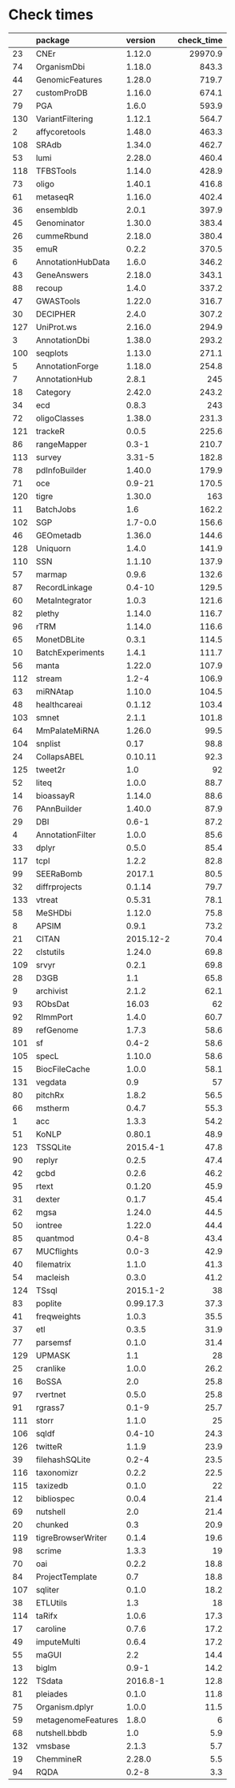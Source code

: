 # Check times

|    |package            |version   | check_time|
|:---|:------------------|:---------|----------:|
|23  |CNEr               |1.12.0    |    29970.9|
|74  |OrganismDbi        |1.18.0    |      843.3|
|44  |GenomicFeatures    |1.28.0    |      719.7|
|27  |customProDB        |1.16.0    |      674.1|
|79  |PGA                |1.6.0     |      593.9|
|130 |VariantFiltering   |1.12.1    |      564.7|
|2   |affycoretools      |1.48.0    |      463.3|
|108 |SRAdb              |1.34.0    |      462.7|
|53  |lumi               |2.28.0    |      460.4|
|118 |TFBSTools          |1.14.0    |      428.9|
|73  |oligo              |1.40.1    |      416.8|
|61  |metaseqR           |1.16.0    |      402.4|
|36  |ensembldb          |2.0.1     |      397.9|
|45  |Genominator        |1.30.0    |      383.4|
|26  |cummeRbund         |2.18.0    |      380.4|
|35  |emuR               |0.2.2     |      370.5|
|6   |AnnotationHubData  |1.6.0     |      346.2|
|43  |GeneAnswers        |2.18.0    |      343.1|
|88  |recoup             |1.4.0     |      337.2|
|47  |GWASTools          |1.22.0    |      316.7|
|30  |DECIPHER           |2.4.0     |      307.2|
|127 |UniProt.ws         |2.16.0    |      294.9|
|3   |AnnotationDbi      |1.38.0    |      293.2|
|100 |seqplots           |1.13.0    |      271.1|
|5   |AnnotationForge    |1.18.0    |      254.8|
|7   |AnnotationHub      |2.8.1     |        245|
|18  |Category           |2.42.0    |      243.2|
|34  |ecd                |0.8.3     |        243|
|72  |oligoClasses       |1.38.0    |      231.3|
|121 |trackeR            |0.0.5     |      225.6|
|86  |rangeMapper        |0.3-1     |      210.7|
|113 |survey             |3.31-5    |      182.8|
|78  |pdInfoBuilder      |1.40.0    |      179.9|
|71  |oce                |0.9-21    |      170.5|
|120 |tigre              |1.30.0    |        163|
|11  |BatchJobs          |1.6       |      162.2|
|102 |SGP                |1.7-0.0   |      156.6|
|46  |GEOmetadb          |1.36.0    |      144.6|
|128 |Uniquorn           |1.4.0     |      141.9|
|110 |SSN                |1.1.10    |      137.9|
|57  |marmap             |0.9.6     |      132.6|
|87  |RecordLinkage      |0.4-10    |      129.5|
|60  |MetaIntegrator     |1.0.3     |      121.6|
|82  |plethy             |1.14.0    |      116.7|
|96  |rTRM               |1.14.0    |      116.6|
|65  |MonetDBLite        |0.3.1     |      114.5|
|10  |BatchExperiments   |1.4.1     |      111.7|
|56  |manta              |1.22.0    |      107.9|
|112 |stream             |1.2-4     |      106.9|
|63  |miRNAtap           |1.10.0    |      104.5|
|48  |healthcareai       |0.1.12    |      103.4|
|103 |smnet              |2.1.1     |      101.8|
|64  |MmPalateMiRNA      |1.26.0    |       99.5|
|104 |snplist            |0.17      |       98.8|
|24  |CollapsABEL        |0.10.11   |       92.3|
|125 |tweet2r            |1.0       |         92|
|52  |liteq              |1.0.0     |       88.7|
|14  |bioassayR          |1.14.0    |       88.6|
|76  |PAnnBuilder        |1.40.0    |       87.9|
|29  |DBI                |0.6-1     |       87.2|
|4   |AnnotationFilter   |1.0.0     |       85.6|
|33  |dplyr              |0.5.0     |       85.4|
|117 |tcpl               |1.2.2     |       82.8|
|99  |SEERaBomb          |2017.1    |       80.5|
|32  |diffrprojects      |0.1.14    |       79.7|
|133 |vtreat             |0.5.31    |       78.1|
|58  |MeSHDbi            |1.12.0    |       75.8|
|8   |APSIM              |0.9.1     |       73.2|
|21  |CITAN              |2015.12-2 |       70.4|
|22  |clstutils          |1.24.0    |       69.8|
|109 |srvyr              |0.2.1     |       69.8|
|28  |D3GB               |1.1       |       65.8|
|9   |archivist          |2.1.2     |       62.1|
|93  |RObsDat            |16.03     |         62|
|92  |RImmPort           |1.4.0     |       60.7|
|89  |refGenome          |1.7.3     |       58.6|
|101 |sf                 |0.4-2     |       58.6|
|105 |specL              |1.10.0    |       58.6|
|15  |BiocFileCache      |1.0.0     |       58.1|
|131 |vegdata            |0.9       |         57|
|80  |pitchRx            |1.8.2     |       56.5|
|66  |mstherm            |0.4.7     |       55.3|
|1   |acc                |1.3.3     |       54.2|
|51  |KoNLP              |0.80.1    |       48.9|
|123 |TSSQLite           |2015.4-1  |       47.8|
|90  |replyr             |0.2.5     |       47.4|
|42  |gcbd               |0.2.6     |       46.2|
|95  |rtext              |0.1.20    |       45.9|
|31  |dexter             |0.1.7     |       45.4|
|62  |mgsa               |1.24.0    |       44.5|
|50  |iontree            |1.22.0    |       44.4|
|85  |quantmod           |0.4-8     |       43.4|
|67  |MUCflights         |0.0-3     |       42.9|
|40  |filematrix         |1.1.0     |       41.3|
|54  |macleish           |0.3.0     |       41.2|
|124 |TSsql              |2015.1-2  |         38|
|83  |poplite            |0.99.17.3 |       37.3|
|41  |freqweights        |1.0.3     |       35.5|
|37  |etl                |0.3.5     |       31.9|
|77  |parsemsf           |0.1.0     |       31.4|
|129 |UPMASK             |1.1       |         28|
|25  |cranlike           |1.0.0     |       26.2|
|16  |BoSSA              |2.0       |       25.8|
|97  |rvertnet           |0.5.0     |       25.8|
|91  |rgrass7            |0.1-9     |       25.7|
|111 |storr              |1.1.0     |         25|
|106 |sqldf              |0.4-10    |       24.3|
|126 |twitteR            |1.1.9     |       23.9|
|39  |filehashSQLite     |0.2-4     |       23.5|
|116 |taxonomizr         |0.2.2     |       22.5|
|115 |taxizedb           |0.1.0     |         22|
|12  |bibliospec         |0.0.4     |       21.4|
|69  |nutshell           |2.0       |       21.4|
|20  |chunked            |0.3       |       20.9|
|119 |tigreBrowserWriter |0.1.4     |       19.6|
|98  |scrime             |1.3.3     |         19|
|70  |oai                |0.2.2     |       18.8|
|84  |ProjectTemplate    |0.7       |       18.8|
|107 |sqliter            |0.1.0     |       18.2|
|38  |ETLUtils           |1.3       |         18|
|114 |taRifx             |1.0.6     |       17.3|
|17  |caroline           |0.7.6     |       17.2|
|49  |imputeMulti        |0.6.4     |       17.2|
|55  |maGUI              |2.2       |       14.4|
|13  |biglm              |0.9-1     |       14.2|
|122 |TSdata             |2016.8-1  |       12.8|
|81  |pleiades           |0.1.0     |       11.8|
|75  |Organism.dplyr     |1.0.0     |       11.5|
|59  |metagenomeFeatures |1.8.0     |          6|
|68  |nutshell.bbdb      |1.0       |        5.9|
|132 |vmsbase            |2.1.3     |        5.7|
|19  |ChemmineR          |2.28.0    |        5.5|
|94  |RQDA               |0.2-8     |        3.3|


